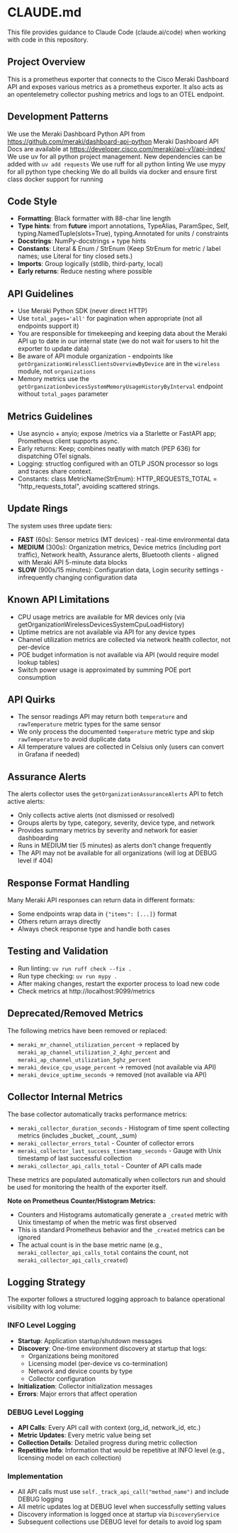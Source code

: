 # CLAUDE.md

This file provides guidance to Claude Code (claude.ai/code) when working with code in this repository.

## Project Overview

This is a prometheus exporter that connects to the Cisco Meraki Dashboard API and exposes various metrics as a prometheus exporter. It also acts as an opentelemetry collector pushing metrics and logs to an OTEL endpoint.

## Development Patterns

We use the Meraki Dashboard Python API from https://github.com/meraki/dashboard-api-python
Meraki Dashboard API Docs are available at https://developer.cisco.com/meraki/api-v1/api-index/
We use uv for all python project management. New dependencies can be added with `uv add requests`
We use ruff for all python linting
We use mypy for all python type checking
We do all builds via docker and ensure first class docker support for running


## Code Style

- **Formatting**: Black formatter with 88-char line length
- **Type hints**: from __future__ import annotations, TypeAlias, ParamSpec, Self, typing.NamedTuple(slots=True), typing.Annotated for units / constraints
- **Docstrings**: NumPy-docstrings + type hints
- **Constants**: Literal & Enum / StrEnum (Keep StrEnum for metric / label names; use Literal for tiny closed sets.)
- **Imports**: Group logically (stdlib, third-party, local)
- **Early returns**: Reduce nesting where possible

## API Guidelines

- Use Meraki Python SDK (never direct HTTP)
- Use `total_pages='all'` for pagination when appropriate (not all endpoints support it)
- You are responsible for timekeeping and keeping data about the Meraki API up to date in our internal state (we do not wait for users to hit the exporter to update data)
- Be aware of API module organization - endpoints like `getOrganizationWirelessClientsOverviewByDevice` are in the `wireless` module, not `organizations`
- Memory metrics use the `getOrganizationDevicesSystemMemoryUsageHistoryByInterval` endpoint without `total_pages` parameter

## Metrics Guidelines
- Use asyncio + anyio; expose /metrics via a Starlette or FastAPI app; Prometheus client supports async.
- Early returns: Keep; combines neatly with match (PEP 636) for dispatching OTel signals.
- Logging: structlog configured with an OTLP JSON processor so logs and traces share context.
- Constants: class MetricName(StrEnum): HTTP_REQUESTS_TOTAL = "http_requests_total", avoiding scattered strings.

## Update Rings

The system uses three update tiers:
- **FAST** (60s): Sensor metrics (MT devices) - real-time environmental data
- **MEDIUM** (300s): Organization metrics, Device metrics (including port traffic), Network health, Assurance alerts, Bluetooth clients - aligned with Meraki API 5-minute data blocks
- **SLOW** (900s/15 minutes): Configuration data, Login security settings - infrequently changing configuration data

## Known API Limitations

- CPU usage metrics are available for MR devices only (via getOrganizationWirelessDevicesSystemCpuLoadHistory)
- Uptime metrics are not available via API for any device types
- Channel utilization metrics are collected via network health collector, not per-device
- POE budget information is not available via API (would require model lookup tables)
- Switch power usage is approximated by summing POE port consumption

## API Quirks

- The sensor readings API may return both `temperature` and `rawTemperature` metric types for the same sensor
- We only process the documented `temperature` metric type and skip `rawTemperature` to avoid duplicate data
- All temperature values are collected in Celsius only (users can convert in Grafana if needed)

## Assurance Alerts

The alerts collector uses the `getOrganizationAssuranceAlerts` API to fetch active alerts:
- Only collects active alerts (not dismissed or resolved)
- Groups alerts by type, category, severity, device type, and network
- Provides summary metrics by severity and network for easier dashboarding
- Runs in MEDIUM tier (5 minutes) as alerts don't change frequently
- The API may not be available for all organizations (will log at DEBUG level if 404)

## Response Format Handling

Many Meraki API responses can return data in different formats:
- Some endpoints wrap data in `{"items": [...]}` format
- Others return arrays directly
- Always check response type and handle both cases

## Testing and Validation

- Run linting: `uv run ruff check --fix .`
- Run type checking: `uv run mypy .`
- After making changes, restart the exporter process to load new code
- Check metrics at http://localhost:9099/metrics

## Deprecated/Removed Metrics

The following metrics have been removed or replaced:
- `meraki_mr_channel_utilization_percent` → replaced by `meraki_ap_channel_utilization_2_4ghz_percent` and `meraki_ap_channel_utilization_5ghz_percent`
- `meraki_device_cpu_usage_percent` → removed (not available via API)
- `meraki_device_uptime_seconds` → removed (not available via API)

## Collector Internal Metrics

The base collector automatically tracks performance metrics:
- `meraki_collector_duration_seconds` - Histogram of time spent collecting metrics (includes _bucket, _count, _sum)
- `meraki_collector_errors_total` - Counter of collector errors
- `meraki_collector_last_success_timestamp_seconds` - Gauge with Unix timestamp of last successful collection
- `meraki_collector_api_calls_total` - Counter of API calls made

These metrics are populated automatically when collectors run and should be used for monitoring the health of the exporter itself.

**Note on Prometheus Counter/Histogram Metrics:**
- Counters and Histograms automatically generate a `_created` metric with Unix timestamp of when the metric was first observed
- This is standard Prometheus behavior and the `_created` metrics can be ignored
- The actual count is in the base metric name (e.g., `meraki_collector_api_calls_total` contains the count, not `meraki_collector_api_calls_created`)

## Logging Strategy

The exporter follows a structured logging approach to balance operational visibility with log volume:

### INFO Level Logging
- **Startup**: Application startup/shutdown messages
- **Discovery**: One-time environment discovery at startup that logs:
  - Organizations being monitored
  - Licensing model (per-device vs co-termination)
  - Network and device counts by type
  - Collector configuration
- **Initialization**: Collector initialization messages
- **Errors**: Major errors that affect operation

### DEBUG Level Logging
- **API Calls**: Every API call with context (org_id, network_id, etc.)
- **Metric Updates**: Every metric value being set
- **Collection Details**: Detailed progress during metric collection
- **Repetitive Info**: Information that would be repetitive at INFO level (e.g., licensing model on each collection)

### Implementation
- All API calls must use `self._track_api_call("method_name")` and include DEBUG logging
- All metric updates log at DEBUG level when successfully setting values
- Discovery information is logged once at startup via `DiscoveryService`
- Subsequent collections use DEBUG level for details to avoid log spam
